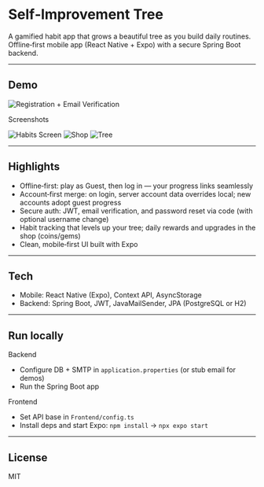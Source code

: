 # Self‑Improvement Tree

A gamified habit app that grows a beautiful tree as you build daily routines. Offline‑first mobile app (React Native + Expo) with a secure Spring Boot backend.

---

## Demo

![Registration + Email Verification](docs/media/registration_and_email_verification.gif)

Screenshots

![Habits Screen](docs/media/habits_screen.png)
![Shop](docs/media/shop_screen.png)
![Tree](docs/media/tree_screen.png)

---

## Highlights

- Offline‑first: play as Guest, then log in — your progress links seamlessly
- Account‑first merge: on login, server account data overrides local; new accounts adopt guest progress
- Secure auth: JWT, email verification, and password reset via code (with optional username change)
- Habit tracking that levels up your tree; daily rewards and upgrades in the shop (coins/gems)
- Clean, mobile‑first UI built with Expo

---

## Tech

- Mobile: React Native (Expo), Context API, AsyncStorage
- Backend: Spring Boot, JWT, JavaMailSender, JPA (PostgreSQL or H2)

---

## Run locally

Backend
- Configure DB + SMTP in `application.properties` (or stub email for demos)
- Run the Spring Boot app

Frontend
- Set API base in `Frontend/config.ts`
- Install deps and start Expo: `npm install` → `npx expo start`

---

## License

MIT
